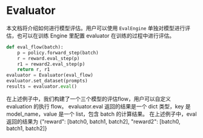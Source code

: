 # Evaluator

本文档将介绍如何进行模型评估。用户可以使用 `EvalEngine` 单独对模型进行评估，也可以在训练 Engine 里配置 evaluator 在训练的过程中进行评估。

```python
def eval_flow(batch):
    p = policy.forward_step(batch)
    r = reward.eval_step(p)
    r1 = reward2.eval_step(p)
    return r, r1
evaluator = Evaluator(eval_flow)
evaluator.set_dataset(prompts)
results = evaluator.eval()
```
在上述例子中，我们构建了一个三个模型的评估flow，用户可以自定义 evaluation 的执行 flow。
evaluator.eval 返回的结果是一个 dict 类型，key 是 model_name，value 是一个 list，包含 batch 的计算结果。
在上述例子中，eval 返回的结果为 {"reward": [batch0, batch1, batch2], "reward2": [batch0, batch1, batch2]}
